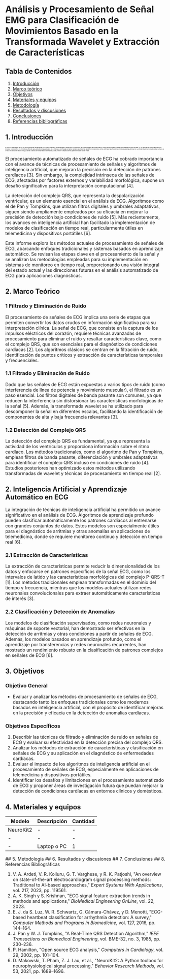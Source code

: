 # Análisis y Procesamiento de Señal EMG para Clasificación de Movimientos Basado en la Transformada Wavelet y Extracción de Características

## Tabla de Contenidos

1. [Introducción](#1-introducción)
2. [Marco teórico](#2-marco-teórico)
3. [Objetivos](#3-objetivos)
4. [Materiales y equipos](#4-materiales-y-equipos)
5. [Metodología](#5-metodología)
6. [Resultados y discusiones](#6-resultados-y-discusiones)
7. [Conclusiones](#7-conclusiones)
8. [Referencias bibliográficas](#8-referencias-bibliográficas)

## 1. Introducción
<p style="font-size: 4px;">
El electrocardiograma (ECG) es una herramienta fundamental en la práctica médica moderna para el diagnóstico y monitoreo de enfermedades cardiovasculares, una de las principales causas de mortalidad a nivel mundial [1]. Su facilidad de uso y naturaleza no invasiva lo convierten en un método eficiente para detectar irregularidades en el ritmo y la morfología del latido cardíaco, permitiendo identificar condiciones como arritmias, hipertensión y enfermedades isquémicas [2]. La interpretación precisa de estas señales es crítica en contextos de alto riesgo, donde la detección temprana de anomalías puede prevenir complicaciones graves e incluso salvar vidas.
</p>

El procesamiento automatizado de señales de ECG ha cobrado importancia con el avance de técnicas de procesamiento de señales y algoritmos de inteligencia artificial, que mejoran la precisión en la detección de patrones cardíacos [3]. Sin embargo, la complejidad intrínseca de las señales de ECG, afectadas por factores externos y variabilidad morfológica, supone un desafío significativo para la interpretación computacional [4]. 

La detección del complejo QRS, que representa la despolarización ventricular, es un elemento esencial en el análisis de ECG. Algoritmos como el de Pan y Tompkins, que utilizan filtros digitales y umbrales adaptativos, siguen siendo ampliamente empleados por su eficacia en mejorar la precisión de detección bajo condiciones de ruido [5]. Más recientemente, los avances en inteligencia artificial han facilitado la implementación de modelos de clasificación en tiempo real, particularmente útiles en telemedicina y dispositivos portátiles [6]. 

Este informe explora los métodos actuales de procesamiento de señales de ECG, abarcando enfoques tradicionales y sistemas basados en aprendizaje automático. Se revisan las etapas clave en el procesamiento de la señal y se analizan las metodologías empleadas para su implementación en sistemas de monitoreo en tiempo real, proporcionando una visión integral del estado actual y las direcciones futuras en el análisis automatizado de ECG para aplicaciones diagnósticas.

## 2. Marco Teórico

### 1 Filtrado y Eliminación de Ruido

El procesamiento de señales de ECG implica una serie de etapas que permiten convertir los datos crudos en información significativa para su interpretación clínica. La señal de ECG, que consiste en la captura de los impulsos eléctricos del corazón, requiere técnicas avanzadas de procesamiento para eliminar el ruido y resaltar características clave, como el complejo QRS, que son esenciales para el diagnóstico de condiciones cardíacas [2]. Los algoritmos clásicos se centran en la filtración de ruido, identificación de puntos críticos y extracción de características temporales y frecuenciales.

### 1.1 Filtrado y Eliminación de Ruido

Dado que las señales de ECG están expuestas a varios tipos de ruido (como interferencia de línea de potencia y movimiento muscular), el filtrado es un paso esencial. Los filtros digitales de banda pasante son comunes, ya que reducen la interferencia sin distorsionar las características morfológicas de la señal [5]. Además, la transformada wavelet se ha utilizado para descomponer la señal en diferentes escalas, facilitando la identificación de componentes de alta y baja frecuencia relevantes [3].

### 1.2 Detección del Complejo QRS

La detección del complejo QRS es fundamental, ya que representa la actividad de los ventrículos y proporciona información sobre el ritmo cardíaco. Los métodos tradicionales, como el algoritmo de Pan y Tompkins, emplean filtros de banda pasante, diferenciación y umbrales adaptativos para identificar el complejo QRS incluso en condiciones de ruido [4]. Estudios posteriores han optimizado estos métodos utilizando transformadas de wavelet y técnicas de procesamiento en tiempo real [2].

## 2. Inteligencia Artificial y Aprendizaje Automático en ECG

La integración de técnicas de inteligencia artificial ha permitido un avance significativo en el análisis de ECG. Algoritmos de aprendizaje profundo pueden clasificar automáticamente los patrones cardíacos al entrenarse con grandes conjuntos de datos. Estos modelos son especialmente útiles para el diagnóstico de arritmias y otras anomalías en aplicaciones de telemedicina, donde se requiere monitoreo continuo y detección en tiempo real [6].

### 2.1 Extracción de Características

La extracción de características permite reducir la dimensionalidad de los datos y enfocarse en patrones específicos de la señal ECG, como los intervalos de latido y las características morfológicas del complejo P-QRS-T [1]. Los métodos tradicionales emplean transformadas en el dominio del tiempo y frecuencia, mientras que los modelos actuales utilizan redes neuronales convolucionales para extraer automáticamente características de interés [3].

### 2.2 Clasificación y Detección de Anomalías

Los modelos de clasificación supervisados, como redes neuronales y máquinas de soporte vectorial, han demostrado ser efectivos en la detección de arritmias y otras condiciones a partir de señales de ECG. Además, los modelos basados en aprendizaje profundo, como el aprendizaje por transferencias y redes neuronales recurrentes, han mostrado un rendimiento robusto en la clasificación de patrones complejos en señales de ECG [6].

## 3. Objetivos

### Objetivo General

- Evaluar y analizar los métodos de procesamiento de señales de ECG, destacando tanto los enfoques tradicionales como los modernos basados en inteligencia artificial, con el propósito de identificar mejoras en la precisión y eficacia en la detección de anomalías cardíacas.

### Objetivos Específicos

1. Describir las técnicas de filtrado y eliminación de ruido en señales de ECG y evaluar su efectividad en la detección precisa del complejo QRS.
2. Analizar los métodos de extracción de características y clasificación en señales de ECG y su aplicación en el diagnóstico de enfermedades cardíacas.
3. Evaluar el impacto de los algoritmos de inteligencia artificial en el procesamiento de señales de ECG, especialmente en aplicaciones de telemedicina y dispositivos portátiles.
4. Identificar los desafíos y limitaciones en el procesamiento automatizado de ECG y proponer áreas de investigación futura que puedan mejorar la detección de condiciones cardíacas en entornos clínicos y domésticos.

## 4. Materiales y equipos 


<div align="center">

|   Modelo      | Descripción   | Cantidad |
|---------------|---------------|----------|
| NeuroKit2 | - | -       |
|      -      | - | - |
|       -       |   Laptop o PC | 1        |

</div>
<p align="justify">
## 5. Metodología
## 6. Resultados y discusiones
## 7. Conclusiones
## 8. Referencias Bibliográficas

1. V. A. Ardeti, V. R. Kolluru, G. T. Varghese, y R. K. Patjoshi, "An overview on state-of-the-art electrocardiogram signal processing methods: Traditional to AI-based approaches," *Expert Systems With Applications*, vol. 217, 2023, pp. 119561.  
2. A. K. Singh y S. Krishnan, "ECG signal feature extraction trends in methods and applications," *BioMedical Engineering OnLine*, vol. 22, 2023.  
3. E. J. da S. Luz, W. R. Schwartz, G. Cámara-Chávez, y D. Menotti, "ECG-based heartbeat classification for arrhythmia detection: A survey," *Computer Methods and Programs in Biomedicine*, vol. 127, 2016, pp. 144–164.  
4. J. Pan y W. J. Tompkins, "A Real-Time QRS Detection Algorithm," *IEEE Transactions on Biomedical Engineering*, vol. BME-32, no. 3, 1985, pp. 230–236.  
5. P. Hamilton, "Open source ECG analysis," *Computers in Cardiology*, vol. 29, 2002, pp. 101–104.  
6. D. Makowski, T. Pham, Z. J. Lau, et al., "NeuroKit2: A Python toolbox for neurophysiological signal processing," *Behavior Research Methods*, vol. 53, 2021, pp. 1689–1696.  

